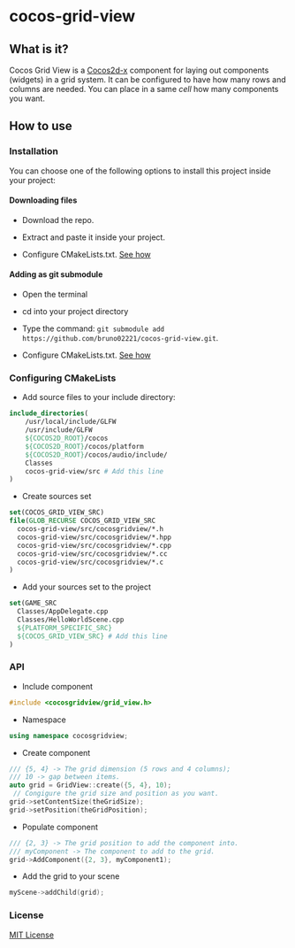 cocos-grid-view
===

## What is it?

Cocos Grid View is a [Cocos2d-x](http://cocos2d-x.org/) component for laying out components (widgets) in a grid system.
It can be configured to have how many rows and columns are needed. You can place in a same *cell* how many components
you want.

## How to use

### Installation

You can choose one of the following options to install this project inside your project:

#### Downloading files

* Download the repo.

* Extract and paste it inside your project.

* Configure CMakeLists.txt. [See how](#configuring-cmakelists)

#### Adding as git submodule

* Open the terminal

* cd into your project directory

* Type the command:
`git submodule add https://github.com/bruno02221/cocos-grid-view.git`.

* Configure CMakeLists.txt. [See how](#configuring-cmakelists)

### Configuring CMakeLists
<a name="configuring-cmakelists"></a>

* Add source files to your include directory:

```cmake
include_directories(
    /usr/local/include/GLFW
    /usr/include/GLFW
    ${COCOS2D_ROOT}/cocos
    ${COCOS2D_ROOT}/cocos/platform
    ${COCOS2D_ROOT}/cocos/audio/include/
    Classes
    cocos-grid-view/src # Add this line
)
```

* Create sources set

```cmake
set(COCOS_GRID_VIEW_SRC)
file(GLOB_RECURSE COCOS_GRID_VIEW_SRC
  cocos-grid-view/src/cocosgridview/*.h
  cocos-grid-view/src/cocosgridview/*.hpp
  cocos-grid-view/src/cocosgridview/*.cpp
  cocos-grid-view/src/cocosgridview/*.cc
  cocos-grid-view/src/cocosgridview/*.c
)
```

* Add your sources set to the project

```cmake
set(GAME_SRC
  Classes/AppDelegate.cpp
  Classes/HelloWorldScene.cpp
  ${PLATFORM_SPECIFIC_SRC}
  ${COCOS_GRID_VIEW_SRC} # Add this line
)
```

### API

* Include component

```c++
#include <cocosgridview/grid_view.h>
```

* Namespace 

```c++
using namespace cocosgridview;
```


* Create component

```c++
/// {5, 4} -> The grid dimension (5 rows and 4 columns);
/// 10 -> gap between items.
auto grid = GridView::create({5, 4}, 10);
 // Congigure the grid size and position as you want.
grid->setContentSize(theGridSize);
grid->setPosition(theGridPosition);
```

* Populate component


```c++
/// {2, 3} -> The grid position to add the component into.
/// myComponent -> The component to add to the grid.
grid->AddComponent({2, 3}, myComponent1);
```

* Add the grid to your scene

```c++
myScene->addChild(grid);
```

### License

[MIT License](https://opensource.org/licenses/MIT)
